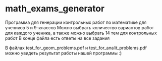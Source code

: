 # math_exams_generator

Программа для генерации контрольных работ по математике для учеников 5 и 9-классов
Можно выбрать количество вариантов работ для каждого ученика, а также можно выбрать 14 тем для контрольных работ
В конце файла есть ответы на все задания

В файлах test_for_geom_problems.pdf и test_for_analit_problems.pdf можно увидеть результат работы нашей программы :)
